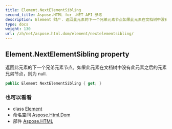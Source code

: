 ```yaml
---
title: Element.NextElementSibling
second_title: Aspose.HTML for .NET API 参考
description: Element 财产. 返回此元素的下一个兄弟元素节点如果此元素在文档树中没有此元素之后的元素兄弟节点则为 null.
type: docs
weight: 130
url: /zh/net/aspose.html.dom/element/nextelementsibling/
---
```

## Element.NextElementSibling property

返回此元素的下一个兄弟元素节点。如果此元素在文档树中没有此元素之后的元素兄弟节点，则为 null.

```csharp
public Element NextElementSibling { get; }
```

### 也可以看看

* class [Element](../)
* 命名空间 [Aspose.Html.Dom](../../element/)
* 部件 [Aspose.HTML](../../../)


